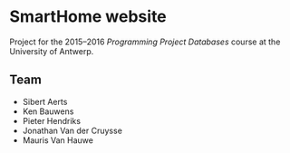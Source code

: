 # SmartHome website
Project for the 2015–2016 *Programming Project Databases* course at the University of Antwerp.

## Team
* Sibert Aerts
* Ken Bauwens
* Pieter Hendriks
* Jonathan Van der Cruysse
* Mauris Van Hauwe
